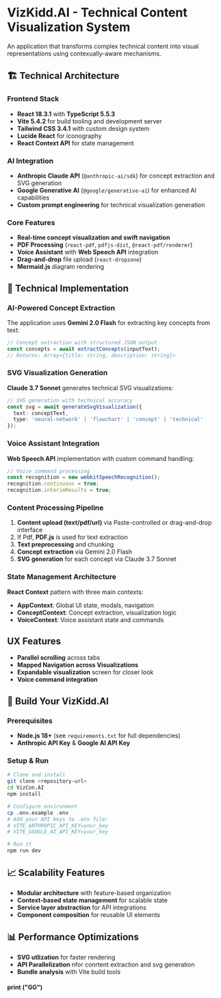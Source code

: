 # VizKidd.AI - Technical Content Visualization System

An application that transforms complex technical content into visual representations using contexually-aware mechanisms.

## 🏗️ Technical Architecture

### **Frontend Stack**
- **React 18.3.1** with **TypeScript 5.5.3**
- **Vite 5.4.2** for build tooling and development server
- **Tailwind CSS 3.4.1** with custom design system
- **Lucide React** for iconography
- **React Context API** for state management

### **AI Integration**
- **Anthropic Claude API** (`@anthropic-ai/sdk`) for concept extraction and SVG generation
- **Google Generative AI** (`@google/generative-ai`) for enhanced AI capabilities
- **Custom prompt engineering** for technical visualization generation

### **Core Features**
- **Real-time concept visualization and swift navigation**
- **PDF Processing** (`react-pdf`, `pdfjs-dist`, `@react-pdf/renderer`)
- **Voice Assistant** with **Web Speech API** integration
- **Drag-and-drop** file upload (`react-dropzone`)
- **Mermaid.js** diagram rendering

## 🔧 Technical Implementation

### **AI-Powered Concept Extraction**
The application uses **Gemini 2.0 Flash** for extracting key concepts from text:

```typescript
// Concept extraction with structured JSON output
const concepts = await extractConcepts(inputText);
// Returns: Array<{title: string, description: string}>
```

### **SVG Visualization Generation**
**Claude 3.7 Sonnet** generates technical SVG visualizations:

```typescript
// SVG generation with technical accuracy
const svg = await generateSvgVisualization({
  text: conceptText,
  type: 'neural-network' | 'flowchart' | 'concept' | 'technical'
});
```

### **Voice Assistant Integration**
**Web Speech API** implementation with custom command handling:

```typescript
// Voice command processing
const recognition = new webkitSpeechRecognition();
recognition.continuous = true;
recognition.interimResults = true;
```

### **Content Processing Pipeline**

1. **Content upload (text/pdf/url)** via Paste-controlled or drag-and-drop interface
2. If Pdf, **PDF.js** is used for text extraction
3. **Text preprocessing** and chunking
4. **Concept extraction** via Gemini 2.0 Flash
5. **SVG generation** for each concept via Claude 3.7 Sonnet

### **State Management Architecture**
**React Context** pattern with three main contexts:

- **AppContext**: Global UI state, modals, navigation
- **ConceptContext**: Concept extraction, visualization logic
- **VoiceContext**: Voice assistant state and commands

## UX Features

- **Parallel scrolling** across tabs
- **Mapped Navigation across Visualizations**
- **Expandable visualization** screen for closer look
- **Voice command integration**


## 🚀 Build Your VizKidd.AI

### **Prerequisites**
- **Node.js 18+** (see `requirements.txt` for full dependencies)
- **Anthropic API Key** & **Google AI API Key**

### **Setup & Run**

```bash
# Clone and install
git clone <repository-url>
cd VizCon.AI
npm install

# Configure environment
cp .env.example .env
# Add your API keys to .env file:
# VITE_ANTHROPIC_API_KEY=your_key
# VITE_GOOGLE_AI_API_KEY=your_key

# Run it 
npm run dev

```

## 📈 Scalability Features

- **Modular architecture** with feature-based organization
- **Context-based state management** for scalable state
- **Service layer abstraction** for API integrations
- **Component composition** for reusable UI elements


## 📊 Performance Optimizations

- **SVG utlization** for faster rendering
- **API Parallelization** nfor conrtent extraction and svg generation
- **Bundle analysis** with Vite build tools

#### **print ("GG")**